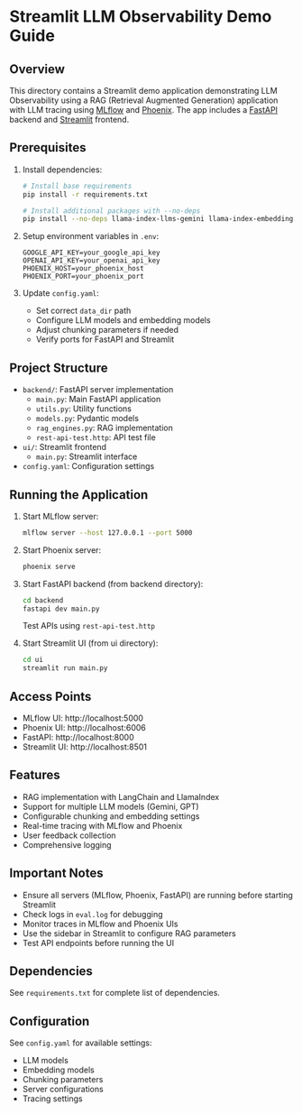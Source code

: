 # Streamlit LLM Observability Demo Guide

## Overview
This directory contains a Streamlit demo application demonstrating LLM Observability using a RAG (Retrieval Augmented Generation) application with LLM tracing using [MLflow](https://mlflow.org/docs/latest/llms/tracing/index.html) and [Phoenix](https://docs.arize.com/phoenix/tracing/llm-traces). The app includes a [FastAPI](https://fastapi.tiangolo.com/) backend and [Streamlit](https://streamlit.io/) frontend.

## Prerequisites

1. Install dependencies:
   ```bash
   # Install base requirements
   pip install -r requirements.txt
   
   # Install additional packages with --no-deps
   pip install --no-deps llama-index-llms-gemini llama-index-embeddings-gemini
   ```

2. Setup environment variables in `.env`:
   ```env
   GOOGLE_API_KEY=your_google_api_key
   OPENAI_API_KEY=your_openai_api_key
   PHOENIX_HOST=your_phoenix_host
   PHOENIX_PORT=your_phoenix_port
   ```

3. Update `config.yaml`:
   - Set correct `data_dir` path
   - Configure LLM models and embedding models
   - Adjust chunking parameters if needed
   - Verify ports for FastAPI and Streamlit

## Project Structure

- `backend/`: FastAPI server implementation
  - `main.py`: Main FastAPI application
  - `utils.py`: Utility functions
  - `models.py`: Pydantic models
  - `rag_engines.py`: RAG implementation
  - `rest-api-test.http`: API test file
- `ui/`: Streamlit frontend
  - `main.py`: Streamlit interface
- `config.yaml`: Configuration settings

## Running the Application

1. Start MLflow server:
   ```bash
   mlflow server --host 127.0.0.1 --port 5000
   ```

2. Start Phoenix server:
   ```bash
   phoenix serve
   ```

3. Start FastAPI backend (from backend directory):
   ```bash
   cd backend
   fastapi dev main.py
   ```
   Test APIs using `rest-api-test.http`

4. Start Streamlit UI (from ui directory):
   ```bash
   cd ui
   streamlit run main.py
   ```

## Access Points

- MLflow UI: http://localhost:5000
- Phoenix UI: http://localhost:6006
- FastAPI: http://localhost:8000
- Streamlit UI: http://localhost:8501

## Features

- RAG implementation with LangChain and LlamaIndex
- Support for multiple LLM models (Gemini, GPT)
- Configurable chunking and embedding settings
- Real-time tracing with MLflow and Phoenix
- User feedback collection
- Comprehensive logging

## Important Notes

- Ensure all servers (MLflow, Phoenix, FastAPI) are running before starting Streamlit
- Check logs in `eval.log` for debugging
- Monitor traces in MLflow and Phoenix UIs
- Use the sidebar in Streamlit to configure RAG parameters
- Test API endpoints before running the UI

## Dependencies
See `requirements.txt` for complete list of dependencies.

## Configuration
See `config.yaml` for available settings:
- LLM models
- Embedding models
- Chunking parameters
- Server configurations
- Tracing settings